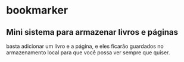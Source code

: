 <h1>bookmarker</h1>
 
 <h2>Mini sistema para armazenar livros e páginas</h2>
 
 <p>basta adicionar um livro e a página, e eles ficarão guardados no armazenamento local para que você possa ver sempre que quiser.
  
 
